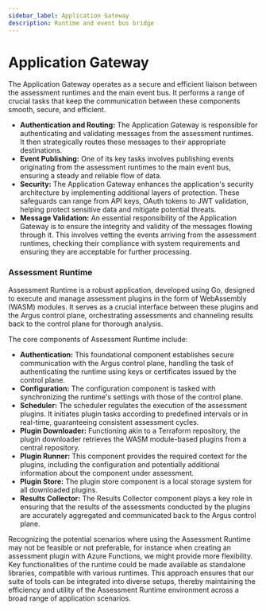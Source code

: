 ```yaml
---
sidebar_label: Application Gateway
description: Runtime and event bus bridge
---
```


# Application Gateway

The Application Gateway operates as a secure and efficient liaison between the assessment runtimes and the main event bus. It performs a range of crucial tasks that keep the communication between these components smooth, secure, and efficient.

* **Authentication and Routing:** The Application Gateway is responsible for authenticating and validating messages from the assessment runtimes. It then strategically routes these messages to their appropriate destinations.
* **Event Publishing:** One of its key tasks involves publishing events originating from the assessment runtimes to the main event bus, ensuring a steady and reliable flow of data.
* **Security:** The Application Gateway enhances the application's security architecture by implementing additional layers of protection. These safeguards can range from API keys, OAuth tokens to JWT validation, helping protect sensitive data and mitigate potential threats.
* **Message Validation:** An essential responsibility of the Application Gateway is to ensure the integrity and validity of the messages flowing through it. This involves vetting the events arriving from the assessment runtimes, checking their compliance with system requirements and ensuring they are acceptable for further processing.

### Assessment Runtime

Assessment Runtime is a robust application, developed using Go, designed to execute and manage assessment plugins in the form of WebAssembly (WASM) modules. It serves as a crucial interface between these plugins and the Argus control plane, orchestrating assessments and channeling results back to the control plane for thorough analysis.

The core components of Assessment Runtime include:

* **Authentication:** This foundational component establishes secure communication with the Argus control plane, handling the task of authenticating the runtime using keys or certificates issued by the control plane.
* **Configuration:** The configuration component is tasked with synchronizing the runtime's settings with those of the control plane.
* **Scheduler:** The scheduler regulates the execution of the assessment plugins. It initiates plugin tasks according to predefined intervals or in real-time, guaranteeing consistent assessment cycles.
* **Plugin Downloader:** Functioning akin to a Terraform repository, the plugin downloader retrieves the WASM module-based plugins from a central repository.
* **Plugin Runner:** This component provides the required context for the plugins, including the configuration and potentially additional information about the component under assessment.
* **Plugin Store:** The plugin store component is a local storage system for all downloaded plugins.
* **Results Collector:** The Results Collector component plays a key role in ensuring that the results of the assessments conducted by the plugins are accurately aggregated and communicated back to the Argus control plane.

Recognizing the potential scenarios where using the Assessment Runtime may not be feasible or not preferable, for instance when creating an assessment plugin with Azure Functions, we might provide more flexibility. Key functionalities of the runtime could be made available as standalone libraries, compatible with various runtimes. This approach ensures that our suite of tools can be integrated into diverse setups, thereby maintaining the efficiency and utility of the Assessment Runtime environment across a broad range of application scenarios.
